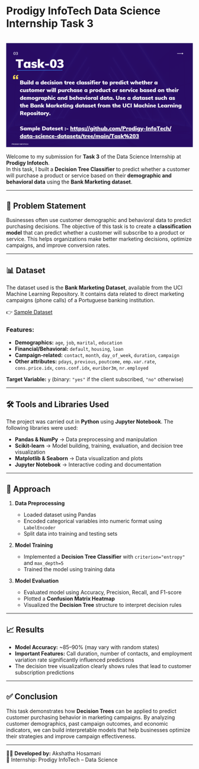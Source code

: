 # Prodigy InfoTech Data Science Internship Task 3

<br>  
<img src="https://github.com/Akshathahosamani/PRODIGY_DS_Task-3/blob/main/DS-3.png">  

Welcome to my submission for **Task 3** of the Data Science Internship at **Prodigy Infotech**.  
In this task, I built a **Decision Tree Classifier** to predict whether a customer will purchase a product or service based on their **demographic and behavioral data** using the **Bank Marketing dataset**.  

---

## 📌 Problem Statement  

Businesses often use customer demographic and behavioral data to predict purchasing decisions. The objective of this task is to create a **classification model** that can predict whether a customer will subscribe to a product or service. This helps organizations make better marketing decisions, optimize campaigns, and improve conversion rates.  

---

## 📊 Dataset  

The dataset used is the **Bank Marketing Dataset**, available from the UCI Machine Learning Repository. It contains data related to direct marketing campaigns (phone calls) of a Portuguese banking institution.  

👉 [Sample Dataset](https://github.com/Prodigy-InfoTech/data-science-datasets/tree/main/Task%203)  

### Features:  
- **Demographics:** `age`, `job`, `marital`, `education`  
- **Financial/Behavioral:** `default`, `housing`, `loan`  
- **Campaign-related:** `contact`, `month`, `day_of_week`, `duration`, `campaign`  
- **Other attributes:** `pdays`, `previous`, `poutcome`, `emp.var.rate`, `cons.price.idx`, `cons.conf.idx`, `euribor3m`, `nr.employed`  

**Target Variable:** `y` (binary: `"yes"` if the client subscribed, `"no"` otherwise)  

---

## 🛠 Tools and Libraries Used  

The project was carried out in **Python** using **Jupyter Notebook**. The following libraries were used:  

* **Pandas & NumPy** → Data preprocessing and manipulation  
* **Scikit-learn** → Model building, training, evaluation, and decision tree visualization  
* **Matplotlib & Seaborn** → Data visualization and plots  
* **Jupyter Notebook** → Interactive coding and documentation  

---

## 🔎 Approach  

1. **Data Preprocessing**  
   * Loaded dataset using Pandas  
   * Encoded categorical variables into numeric format using `LabelEncoder`  
   * Split data into training and testing sets  

2. **Model Training**  
   * Implemented a **Decision Tree Classifier** with `criterion="entropy"` and `max_depth=5`  
   * Trained the model using training data  

3. **Model Evaluation**  
   * Evaluated model using Accuracy, Precision, Recall, and F1-score  
   * Plotted a **Confusion Matrix Heatmap**  
   * Visualized the **Decision Tree** structure to interpret decision rules  

---

## 📈 Results  

* **Model Accuracy:** ~85–90% (may vary with random states)  
* **Important Features:** Call duration, number of contacts, and employment variation rate significantly influenced predictions  
* The decision tree visualization clearly shows rules that lead to customer subscription predictions  

---

## ✅ Conclusion  

This task demonstrates how **Decision Trees** can be applied to predict customer purchasing behavior in marketing campaigns. By analyzing customer demographics, past campaign outcomes, and economic indicators, we can build interpretable models that help businesses optimize their strategies and improve campaign effectiveness.  

---

👩‍💻 **Developed by:** Akshatha Hosamani  
📅 Internship: Prodigy InfoTech – Data Science  
